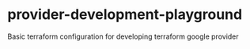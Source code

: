 # provider-development-playground
Basic terraform configuration for developing terraform google provider
